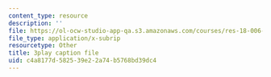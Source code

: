 ```yaml
---
content_type: resource
description: ''
file: https://ol-ocw-studio-app-qa.s3.amazonaws.com/courses/res-18-006-calculus-revisited-single-variable-calculus-fall-2010/c4a8177d582539e22a74b5768bd39dc4_rXOGLlKuvzU.srt
file_type: application/x-subrip
resourcetype: Other
title: 3play caption file
uid: c4a8177d-5825-39e2-2a74-b5768bd39dc4
---
```

